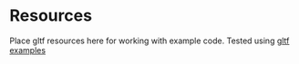 # Resources
Place gltf resources here for working with example code.  Tested using [gltf examples](https://github.com/KhronosGroup/glTF-Sample-Models)